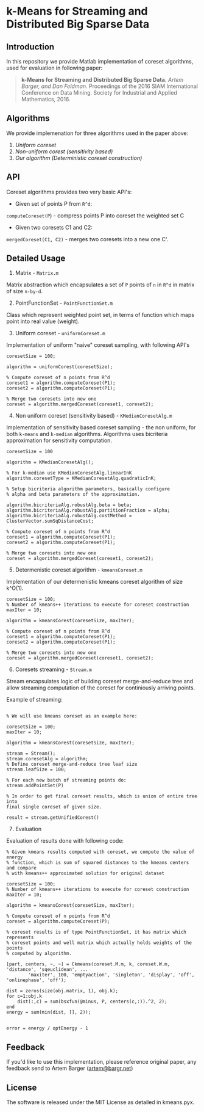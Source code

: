 k-Means for Streaming and Distributed Big Sparse Data
===

Introduction
---

In this repository we provide Matlab implementation of coreset algorithms, used
for evaluation in following paper:

> **k-Means for Streaming and Distributed Big Sparse Data.**
> *Artem Barger, and Dan Feldman.*
> Proceedings of the 2016 SIAM International Conference on Data
> Mining. Society for Industrial and Applied Mathematics, 2016.

Algorithms
---

We provide implemenation for three algorithms used in the paper above:

1. *Uniform coreset*
2. *Non-uniform corest (sensitivity based)*
3. *Our algorithm (Deterministic coreset construction)*

API
---

Coreset algorithms provides two very basic API's:

* Given set of points P from `R^d`:

`computeCoreset(P`) - compress points P into coreset the weighted set C

* Given two coresets C1 and C2:

`mergedCoreset(C1, C2)` - merges two coresets into a new one C'.

Detailed Usage
---

1. Matrix - `Matrix.m`

Matrix abstraction which encapsulates a set of `P` points of `n` in `R^d` in
matrix of size `n-by-d`.

2. PointFunctionSet - `PointFunctionSet.m`

Class which represent weighted point set, in terms of function which maps point
into real value (weight).

3. Uniform coreset - `uniformCoreset.m`

Implementation of uniform "naive" coreset sampling, with following API's

```
coresetSize = 100;

algorithm = uniformCorest(coresetSize);

% Compute coreset of n points from R^d
coreset1 = algorithm.computeCoreset(P1);
coreset2 = algorithm.computeCoreset(P1);

% Merge two coresets into new one
coreset = algorithm.mergedCoreset(coreset1, coreset2);
```

4. Non uniform coreset (sensitivity based) - `KMedianCoresetAlg.m`

Implementation of sensitivity based coreset sampling - the non uniform, for
both `k-means` and `k-median` algorithms. Algorithms uses bicriteria
approximation for sensitivity computation.

```
coresetSize = 100

algorithm = KMedianCoresetAlg();

% For k-median use KMedianCoresetAlg.linearInK
algorithm.coresetType = KMedianCoresetAlg.quadraticInK;

% Setup bicriteria algorithm parameters, basically configure
% alpha and beta parameters of the approximation.

algorithm.bicriteriaAlg.robustAlg.beta = beta;
algorithm.bicriteriaAlg.robustAlg.partitionFraction = alpha;
algorithm.bicriteriaAlg.robustAlg.costMethod = ClusterVector.sumSqDistanceCost;

% Compute coreset of n points from R^d
coreset1 = algorithm.computeCoreset(P1);
coreset2 = algorithm.computeCoreset(P1);

% Merge two coresets into new one
coreset = algorithm.mergedCoreset(coreset1, coreset2);
```

5. Determenistic coreset algorithm - `kmeansCoreset.m`

Implementation of our determenistic kmeans coreset algorithm of size k^O(1).

```
coresetSize = 100;
% Number of kmeans++ iterations to execute for coreset construction
maxIter = 10;

algorithm = kmeansCorest(coresetSize, maxIter);

% Compute coreset of n points from R^d
coreset1 = algorithm.computeCoreset(P1);
coreset2 = algorithm.computeCoreset(P1);

% Merge two coresets into new one
coreset = algorithm.mergedCoreset(coreset1, coreset2);

```

6. Coresets streaming - `Stream.m`

Stream encapsulates logic of building coreset merge-and-reduce tree and allow
streaming computation of the coreset for continiously arriving points.

Example of streaming:

```

% We will use kmeans coreset as an example here:

coresetSize = 100;
maxIter = 10;

algorithm = kmeansCorest(coresetSize, maxIter);

stream = Stream();
stream.coresetAlg = algorithm;
% Define coreset merge-and-reduce tree leaf size
stream.leafSize = 100;

% For each new batch of streaming points do:
stream.addPointSet(P)

% In order to get final coreset results, which is union of entire tree into
final single coreset of given size.

result = stream.getUnifiedCorest()

```

7. Evaluation

Evaluation of results done with following code:

```
% Given kmeans results computed with coreset, we compute the value of energy
% function, which is sum of squared distances to the kmeans centers and compare
% with kmeans++ approximated solution for original dataset

coresetSize = 100;
% Number of kmeans++ iterations to execute for coreset construction
maxIter = 10;

algorithm = kmeansCorest(coresetSize, maxIter);

% Compute coreset of n points from R^d
coreset = algorithm.computeCoreset(P);

% coreset results is of type PointFunctionSet, it has matrix which represents
% coreset points and well matrix which actually holds weights of the points
% computed by algorithm.

[part, centers, ~, ~] = Ckmeans(coreset.M.m, k, coreset.W.m, 'distance', 'sqeuclidean', ...
        'maxiter', 100, 'emptyaction', 'singleton', 'display', 'off', 'onlinephase', 'off');

dist = zeros(size(obj.matrix, 1), obj.k);
for c=1:obj.k
    dist(:,c) = sum(bsxfun(@minus, P, centers(c,:)).^2, 2);
end
energy = sum(min(dist, [], 2));


error = energy / optEnergy - 1
```

Feedback
---

If you'd like to use this implementation, please reference original paper, any
feedback send to Artem Barger (artem@bargr.net)

License
---

The software is released under the MIT License as detailed in kmeans.pyx.

